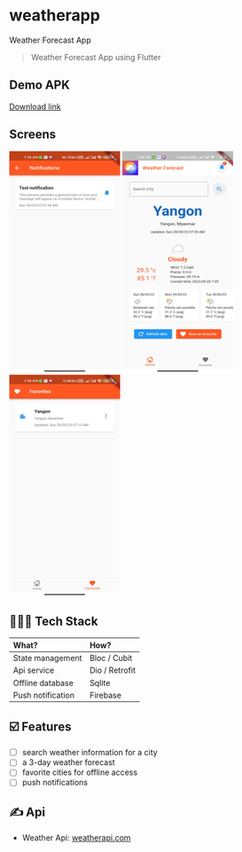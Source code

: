 # weatherapp

Weather Forecast App

> Weather Forecast App using Flutter

## Demo APK

<a href="https://drive.google.com/file/d/1m17qTUVsbghGiTJkdQecHc95HW4U5dHa/view?usp=share_link" target="_blank">Download link</a>

## Screens

<p>
<img src='Screen1.jpg' width='200' height='400'>
<img src='Screen2.jpg' width='200' height='400'>
<img src='Screen3.jpg' width='200' height='400'>
</p>

## 👨🏽‍💻 Tech Stack

| What?             | How?           |
| :---------------- | :------------- |
| State management  | Bloc / Cubit   |
| Api service       | Dio / Retrofit |
| Offline database  | Sqlite         |
| Push notification | Firebase       |

## ☑️ Features

- [ ] search weather information for a city
- [ ] a 3-day weather forecast
- [ ] favorite cities for offline access
- [ ] push notifications

## ✍️ Api

- Weather Api: <a href="https://www.weatherapi.com" target="_blank">weatherapi.com</a>
